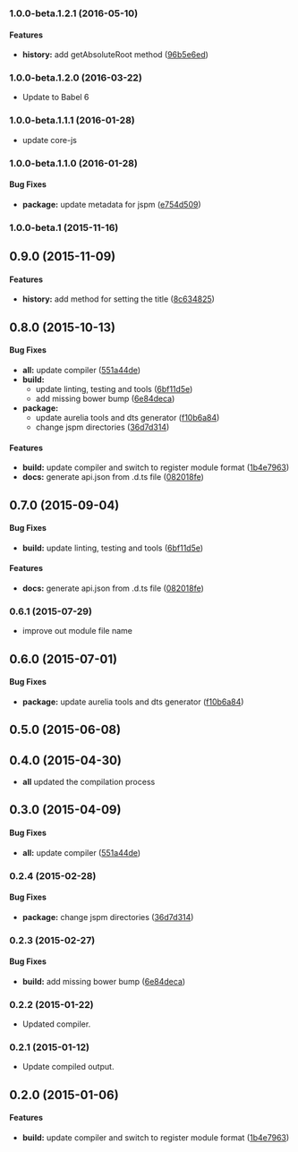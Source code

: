 ### 1.0.0-beta.1.2.1 (2016-05-10)


#### Features

* **history:** add getAbsoluteRoot method ([96b5e6ed](http://github.com/aurelia/history/commit/96b5e6eda58cb20f0b058dd2369959e0b8d10abf))


### 1.0.0-beta.1.2.0 (2016-03-22)

* Update to Babel 6

### 1.0.0-beta.1.1.1 (2016-01-28)

* update core-js

### 1.0.0-beta.1.1.0 (2016-01-28)


#### Bug Fixes

* **package:** update metadata for jspm ([e754d509](http://github.com/aurelia/history/commit/e754d509beacbdf41799db73e9490a069de3ff76))


### 1.0.0-beta.1 (2015-11-16)


## 0.9.0 (2015-11-09)


#### Features

* **history:** add method for setting the title ([8c634825](http://github.com/aurelia/history/commit/8c6348256bcdfe24bceec91425021be8dff8a081))


## 0.8.0 (2015-10-13)


#### Bug Fixes

* **all:** update compiler ([551a44de](http://github.com/aurelia/history/commit/551a44de433e3809c0c868da6f707e150a22085f))
* **build:**
  * update linting, testing and tools ([6bf11d5e](http://github.com/aurelia/history/commit/6bf11d5e7213910a31e6fa0d194f6d615c207615))
  * add missing bower bump ([6e84deca](http://github.com/aurelia/history/commit/6e84decadaf565971dce7cd30869dd23086abcbe))
* **package:**
  * update aurelia tools and dts generator ([f10b6a84](http://github.com/aurelia/history/commit/f10b6a840f94b3692ae0f4a32e65718d1e4afc62))
  * change jspm directories ([36d7d314](http://github.com/aurelia/history/commit/36d7d31464d4d41b7f97dce03fa5923626bc5837))


#### Features

* **build:** update compiler and switch to register module format ([1b4e7963](http://github.com/aurelia/history/commit/1b4e7963730359384ffd7e5d9b06399920a91343))
* **docs:** generate api.json from .d.ts file ([082018fe](http://github.com/aurelia/history/commit/082018fe6cdc1cf547f1cf67649a85ab45e4be09))


## 0.7.0 (2015-09-04)


#### Bug Fixes

* **build:** update linting, testing and tools ([6bf11d5e](http://github.com/aurelia/history/commit/6bf11d5e7213910a31e6fa0d194f6d615c207615))


#### Features

* **docs:** generate api.json from .d.ts file ([082018fe](http://github.com/aurelia/history/commit/082018fe6cdc1cf547f1cf67649a85ab45e4be09))


### 0.6.1 (2015-07-29)

* improve out module file name

## 0.6.0 (2015-07-01)


#### Bug Fixes

* **package:** update aurelia tools and dts generator ([f10b6a84](http://github.com/aurelia/history/commit/f10b6a840f94b3692ae0f4a32e65718d1e4afc62))


## 0.5.0 (2015-06-08)


## 0.4.0 (2015-04-30)

* **all** updated the compilation process

## 0.3.0 (2015-04-09)


#### Bug Fixes

* **all:** update compiler ([551a44de](http://github.com/aurelia/history/commit/551a44de433e3809c0c868da6f707e150a22085f))


### 0.2.4 (2015-02-28)


#### Bug Fixes

* **package:** change jspm directories ([36d7d314](http://github.com/aurelia/history/commit/36d7d31464d4d41b7f97dce03fa5923626bc5837))


### 0.2.3 (2015-02-27)


#### Bug Fixes

* **build:** add missing bower bump ([6e84deca](http://github.com/aurelia/history/commit/6e84decadaf565971dce7cd30869dd23086abcbe))


### 0.2.2 (2015-01-22)

* Updated compiler.

### 0.2.1 (2015-01-12)

* Update compiled output.

## 0.2.0 (2015-01-06)


#### Features

* **build:** update compiler and switch to register module format ([1b4e7963](http://github.com/aurelia/history/commit/1b4e7963730359384ffd7e5d9b06399920a91343))
